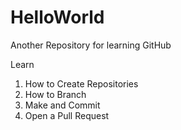 # HelloWorld
Another Repository for learning GitHub

Learn
1. How to Create Repositories
2. How to Branch
3. Make and Commit
4. Open a Pull Request